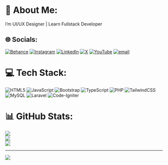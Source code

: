 # 💫 About Me:
I’m UI/UX Designer | Learn Fullstack Developer 


## 🌐 Socials:
[![Behance](https://img.shields.io/badge/Behance-1769ff?logo=behance&logoColor=white)](https://behance.net/dikaafifin) [![Instagram](https://img.shields.io/badge/Instagram-%23E4405F.svg?logo=Instagram&logoColor=white)](https://instagram.com/dikaiidrwnn_) [![LinkedIn](https://img.shields.io/badge/LinkedIn-%230077B5.svg?logo=linkedin&logoColor=white)](https://linkedin.com/in/dika-afif-indrawan-139938289) [![X](https://img.shields.io/badge/X-black.svg?logo=X&logoColor=white)](https://x.com/fylqtt) [![YouTube](https://img.shields.io/badge/YouTube-%23FF0000.svg?logo=YouTube&logoColor=white)](https://youtube.com/@dikzzy1) [![email](https://img.shields.io/badge/Email-D14836?logo=gmail&logoColor=white)](mailto:dikaindrawan35@gmail.com) 

# 💻 Tech Stack:
![HTML5](https://img.shields.io/badge/html5-%23E34F26.svg?style=for-the-badge&logo=html5&logoColor=white) ![JavaScript](https://img.shields.io/badge/javascript-%23323330.svg?style=for-the-badge&logo=javascript&logoColor=%23F7DF1E) ![Bootstrap](https://img.shields.io/badge/bootstrap-%238511FA.svg?style=for-the-badge&logo=bootstrap&logoColor=white) ![TypeScript](https://img.shields.io/badge/typescript-%23007ACC.svg?style=for-the-badge&logo=typescript&logoColor=white) ![PHP](https://img.shields.io/badge/php-%23777BB4.svg?style=for-the-badge&logo=php&logoColor=white) ![TailwindCSS](https://img.shields.io/badge/tailwindcss-%2338B2AC.svg?style=for-the-badge&logo=tailwind-css&logoColor=white) ![MySQL](https://img.shields.io/badge/mysql-4479A1.svg?style=for-the-badge&logo=mysql&logoColor=white) ![Laravel](https://img.shields.io/badge/laravel-%23FF2D20.svg?style=for-the-badge&logo=laravel&logoColor=white) ![Code-Igniter](https://img.shields.io/badge/CodeIgniter-%23EF4223.svg?style=for-the-badge&logo=codeIgniter&logoColor=white)
# 📊 GitHub Stats:
![](https://github-readme-stats.vercel.app/api?username=Dikaaff&theme=blue-green&hide_border=true&include_all_commits=false&count_private=false)<br/>
![](https://github-readme-streak-stats.herokuapp.com/?user=Dikaaff&theme=blue-green&hide_border=true)<br/>
![](https://github-readme-stats.vercel.app/api/top-langs/?username=Dikaaff&theme=blue-green&hide_border=true&include_all_commits=false&count_private=false&layout=compact)

---
[![](https://visitcount.itsvg.in/api?id=Dikaaff&icon=0&color=0)](https://visitcount.itsvg.in)

<!-- Proudly created with GPRM ( https://gprm.itsvg.in ) -->
